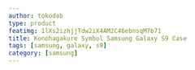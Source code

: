 ```yaml
---
author: tokodab
type: product
featimg: 1lXs2izhjjTdw2iX4AM2C46ebnsqM7b71
title: Konohagakure Symbol Samsung Galaxy S9 Case
tags: [samsung, galaxy, s9]
category: [samsung]
---
```


